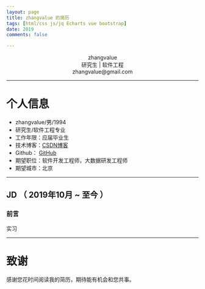 ```yaml
---
layout: page
title: zhangvalue 的简历
tags: [html/css js/jq Echarts vue bootstrap]
date: 2019
comments: false

---
```

 
<center>zhangvalue</center>
<center> 研究生 | 软件工程</center>
<center>zhangvalue@gmail.com</center>

---

# 个人信息

 - zhangvalue/男/1994
 - 研究生/软件工程专业
 - 工作年限：应届毕业生
 - 技术博客：[CSDN博客](http://blog.csdn.net/zhangvalue)
 - Github： [GitHub](https://github.com/zhangvalue) 
 - 期望职位：软件开发工程师，大数据研发工程师
 - 期望城市：北京
 
 
---
 
 
## JD （ 2019年10月 ~ 至今 ）
### 前言
实习
















---

# 致谢
感谢您花时间阅读我的简历，期待能有机会和您共事。

